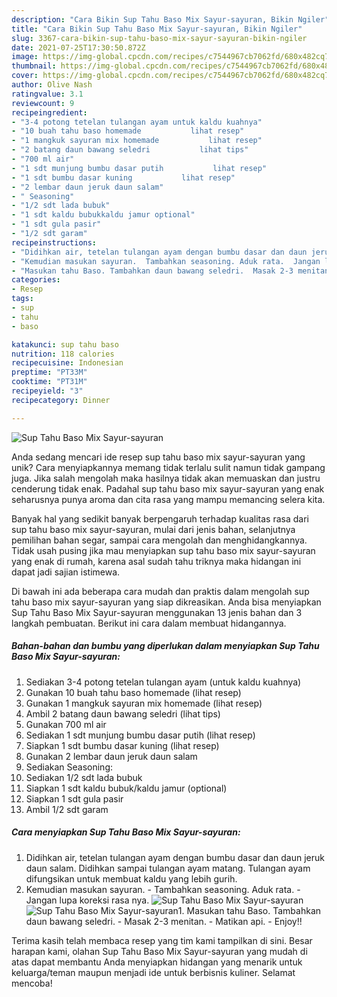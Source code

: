 ```yaml
---
description: "Cara Bikin Sup Tahu Baso Mix Sayur-sayuran, Bikin Ngiler"
title: "Cara Bikin Sup Tahu Baso Mix Sayur-sayuran, Bikin Ngiler"
slug: 3367-cara-bikin-sup-tahu-baso-mix-sayur-sayuran-bikin-ngiler
date: 2021-07-25T17:30:50.872Z
image: https://img-global.cpcdn.com/recipes/c7544967cb7062fd/680x482cq70/sup-tahu-baso-mix-sayur-sayuran-foto-resep-utama.jpg
thumbnail: https://img-global.cpcdn.com/recipes/c7544967cb7062fd/680x482cq70/sup-tahu-baso-mix-sayur-sayuran-foto-resep-utama.jpg
cover: https://img-global.cpcdn.com/recipes/c7544967cb7062fd/680x482cq70/sup-tahu-baso-mix-sayur-sayuran-foto-resep-utama.jpg
author: Olive Nash
ratingvalue: 3.1
reviewcount: 9
recipeingredient:
- "3-4 potong tetelan tulangan ayam untuk kaldu kuahnya"
- "10 buah tahu baso homemade           lihat resep"
- "1 mangkuk sayuran mix homemade           lihat resep"
- "2 batang daun bawang seledri           lihat tips"
- "700 ml air"
- "1 sdt munjung bumbu dasar putih           lihat resep"
- "1 sdt bumbu dasar kuning           lihat resep"
- "2 lembar daun jeruk daun salam"
- " Seasoning"
- "1/2 sdt lada bubuk"
- "1 sdt kaldu bubukkaldu jamur optional"
- "1 sdt gula pasir"
- "1/2 sdt garam"
recipeinstructions:
- "Didihkan air, tetelan tulangan ayam dengan bumbu dasar dan daun jeruk daun salam. Didihkan sampai tulangan ayam matang. Tulangan ayam difungsikan untuk membuat kaldu yang lebih gurih."
- "Kemudian masukan sayuran.  Tambahkan seasoning. Aduk rata.  Jangan lupa koreksi rasa nya."
- "Masukan tahu Baso. Tambahkan daun bawang seledri.  Masak 2-3 menitan.  Matikan api.  Enjoy!!"
categories:
- Resep
tags:
- sup
- tahu
- baso

katakunci: sup tahu baso 
nutrition: 118 calories
recipecuisine: Indonesian
preptime: "PT33M"
cooktime: "PT31M"
recipeyield: "3"
recipecategory: Dinner

---
```



![Sup Tahu Baso Mix Sayur-sayuran](https://img-global.cpcdn.com/recipes/c7544967cb7062fd/680x482cq70/sup-tahu-baso-mix-sayur-sayuran-foto-resep-utama.jpg)

Anda sedang mencari ide resep sup tahu baso mix sayur-sayuran yang unik? Cara menyiapkannya memang tidak terlalu sulit namun tidak gampang juga. Jika salah mengolah maka hasilnya tidak akan memuaskan dan justru cenderung tidak enak. Padahal sup tahu baso mix sayur-sayuran yang enak seharusnya punya aroma dan cita rasa yang mampu memancing selera kita.

Banyak hal yang sedikit banyak berpengaruh terhadap kualitas rasa dari sup tahu baso mix sayur-sayuran, mulai dari jenis bahan, selanjutnya pemilihan bahan segar, sampai cara mengolah dan menghidangkannya. Tidak usah pusing jika mau menyiapkan sup tahu baso mix sayur-sayuran yang enak di rumah, karena asal sudah tahu triknya maka hidangan ini dapat jadi sajian istimewa.




Di bawah ini ada beberapa cara mudah dan praktis dalam mengolah sup tahu baso mix sayur-sayuran yang siap dikreasikan. Anda bisa menyiapkan Sup Tahu Baso Mix Sayur-sayuran menggunakan 13 jenis bahan dan 3 langkah pembuatan. Berikut ini cara dalam membuat hidangannya.

<!--inarticleads1-->

##### Bahan-bahan dan bumbu yang diperlukan dalam menyiapkan Sup Tahu Baso Mix Sayur-sayuran:

1. Sediakan 3-4 potong tetelan tulangan ayam (untuk kaldu kuahnya)
1. Gunakan 10 buah tahu baso homemade           (lihat resep)
1. Gunakan 1 mangkuk sayuran mix homemade           (lihat resep)
1. Ambil 2 batang daun bawang seledri           (lihat tips)
1. Gunakan 700 ml air
1. Sediakan 1 sdt munjung bumbu dasar putih           (lihat resep)
1. Siapkan 1 sdt bumbu dasar kuning           (lihat resep)
1. Gunakan 2 lembar daun jeruk daun salam
1. Sediakan  Seasoning:
1. Sediakan 1/2 sdt lada bubuk
1. Siapkan 1 sdt kaldu bubuk/kaldu jamur (optional)
1. Siapkan 1 sdt gula pasir
1. Ambil 1/2 sdt garam




<!--inarticleads2-->

##### Cara menyiapkan Sup Tahu Baso Mix Sayur-sayuran:

1. Didihkan air, tetelan tulangan ayam dengan bumbu dasar dan daun jeruk daun salam. Didihkan sampai tulangan ayam matang. Tulangan ayam difungsikan untuk membuat kaldu yang lebih gurih.
1. Kemudian masukan sayuran.  - Tambahkan seasoning. Aduk rata.  - Jangan lupa koreksi rasa nya.
<img src="//assets-global.cpcdn.com/assets/icons/button_play-2c75c40dde080a61004c1f40b05d8f140eaff45d7e9e6481dc71c63d2e7c4909.png" alt="Sup Tahu Baso Mix Sayur-sayuran"><img src="//assets-global.cpcdn.com/assets/icons/button_play-2c75c40dde080a61004c1f40b05d8f140eaff45d7e9e6481dc71c63d2e7c4909.png" alt="Sup Tahu Baso Mix Sayur-sayuran">1. Masukan tahu Baso. Tambahkan daun bawang seledri.  - Masak 2-3 menitan.  - Matikan api.  - Enjoy!!




Terima kasih telah membaca resep yang tim kami tampilkan di sini. Besar harapan kami, olahan Sup Tahu Baso Mix Sayur-sayuran yang mudah di atas dapat membantu Anda menyiapkan hidangan yang menarik untuk keluarga/teman maupun menjadi ide untuk berbisnis kuliner. Selamat mencoba!
